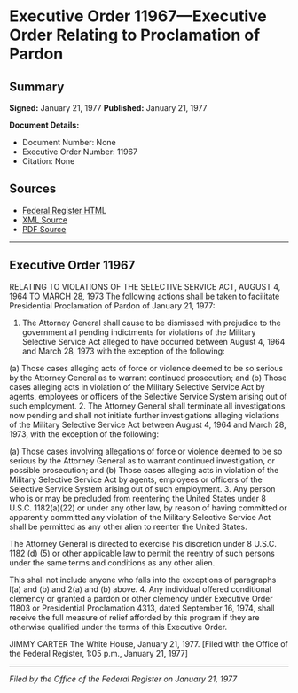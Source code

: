 # Executive Order 11967—Executive Order Relating to Proclamation of Pardon

## Summary

**Signed:** January 21, 1977
**Published:** January 21, 1977

**Document Details:**
- Document Number: None
- Executive Order Number: 11967
- Citation: None

## Sources
- [Federal Register HTML](https://www.presidency.ucsb.edu/documents/executive-order-11967-executive-order-relating-proclamation-pardon)
- [XML Source](None)
- [PDF Source](None)

---

## Executive Order 11967

RELATING TO VIOLATIONS OF THE SELECTIVE SERVICE ACT, AUGUST 4, 1964 TO MARCH 28, 1973
The following actions shall be taken to facilitate Presidential Proclamation of Pardon of January 21, 1977:
1. The Attorney General shall cause to be dismissed with prejudice to the government all pending indictments for violations of the Military Selective Service Act alleged to have occurred between August 4, 1964 and March 28, 1973 with the exception of the following:

(a) Those cases alleging acts of force or violence deemed to be so serious by the Attorney General as to warrant continued prosecution; and
(b) Those cases alleging acts in violation of the Military Selective Service Act by agents, employees or officers of the Selective Service System arising out of such employment.
2. The Attorney General shall terminate all investigations now pending and shall not initiate further investigations alleging violations of the Military Selective Service Act between August 4, 1964 and March 28, 1973, with the exception of the following:

(a) Those cases involving allegations of force or violence deemed to be so serious by the Attorney General as to warrant continued investigation, or possible prosecution; and
(b) Those cases alleging acts in violation of the Military Selective Service Act by agents, employees or officers of the Selective Service System arising out of such employment.
3. Any person who is or may be precluded from reentering the United States under 8 U.S.C. 1182(a)(22) or under any other law, by reason of having committed or apparently committed any violation of the Military Selective Service Act shall be permitted as any other alien to reenter the United States.

The Attorney General is directed to exercise his discretion under 8 U.S.C. 1182 (d) (5) or other applicable law to permit the reentry of such persons under the same terms and conditions as any other alien.

This shall not include anyone who falls into the exceptions of paragraphs l(a) and (b) and 2(a) and (b) above.
4. Any individual offered conditional clemency or granted a pardon or other clemency under Executive Order 11803 or Presidential Proclamation 4313, dated September 16, 1974, shall receive the full measure of relief afforded by this program if they are otherwise qualified under the terms of this Executive Order.

JIMMY CARTER
The White House,
January 21, 1977.
[Filed with the Office of the Federal Register, 1:05 p.m., January 21, 1977]

---

*Filed by the Office of the Federal Register on January 21, 1977*
